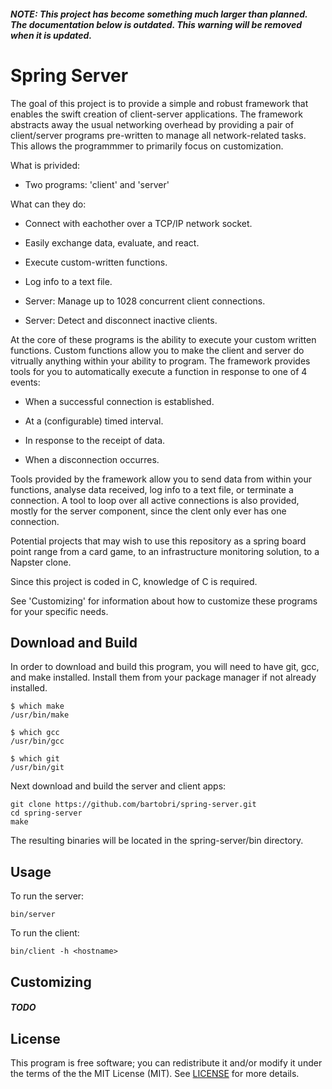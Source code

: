 ##### NOTE: This project has become something much larger than planned. The documentation below is outdated. This warning will be removed when it is updated.

Spring Server
=============

The goal of this project is to provide a simple and robust framework that
enables the swift creation of client-server applications. The framework
abstracts away the usual networking overhead by providing a pair of
client/server programs pre-written to manage all network-related
tasks. This allows the programmmer to primarily focus on customization.

What is privided:

* Two programs: 'client' and 'server'

What can they do:

* Connect with eachother over a TCP/IP network socket.

* Easily exchange data, evaluate, and react.

* Execute custom-written functions.

* Log info to a text file.

* Server: Manage up to 1028 concurrent client connections.

* Server: Detect and disconnect inactive clients.

At the core of these programs is the ability to execute your custom
written functions. Custom functions allow you to make the client and
server do vitrually anything within your ability to program. The framework
provides tools for you to automatically execute a function in response
to one of 4 events:

* When a successful connection is established.

* At a (configurable) timed interval.

* In response to the receipt of data.

* When a disconnection occurres.

Tools provided by the framework allow you to send data from within your
functions, analyse data received, log info to a text file, or terminate
a connection. A tool to loop over all active connections is also provided,
mostly for the server component, since the clent only ever has one connection.

Potential projects that may wish to use this repository as a spring board
point range from a card game, to an infrastructure monitoring solution,
to a Napster clone.

Since this project is coded in C, knowledge of C is required.

See 'Customizing' for information about how to customize these programs
for your specific needs.

Download and Build
------------------

In order to download and build this program, you will need to have git,
gcc, and make installed. Install them from your package manager if not
already installed.

```
$ which make
/usr/bin/make

$ which gcc
/usr/bin/gcc

$ which git
/usr/bin/git
```

Next download and build the server and client apps:
```
git clone https://github.com/bartobri/spring-server.git
cd spring-server
make
```

The resulting binaries will be located in the spring-server/bin directory.

Usage
-----

To run the server:

```
bin/server
```

To run the client:

```
bin/client -h <hostname>
```

Customizing
-----------

##### TODO


License
-------

This program is free software; you can redistribute it and/or modify it under the terms of the the
MIT License (MIT). See [LICENSE](LICENSE) for more details.
